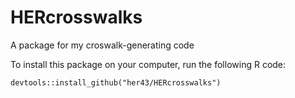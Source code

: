 # HERcrosswalks
A package for my croswalk-generating code

To install this package on your computer, run the following R code:
```
devtools::install_github("her43/HERcrosswalks")
```
